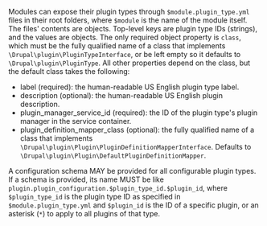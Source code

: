 Modules can expose their plugin types through `$module.plugin_type.yml` files in 
their root folders, where `$module` is the name of the module itself.
The files' contents are objects. Top-level keys are plugin type IDs (strings), 
and the values are objects. The only required object property is `class`, which
must be the fully qualified name of a class that implements 
`\Drupal\plugin\PluginTypeInterface`, or be left empty so it defaults to
`\Drupal\plugin\PluginType`. All other properties depend on the class, but the 
default class takes the following:

- label (required): the human-readable US English plugin type label.
- description (optional): the human-readable US English plugin description.
- plugin_manager_service_id (required): the ID of the plugin type's plugin 
  manager in the service container.
- plugin_definition_mapper_class (optional): the fully qualified name of a class 
  that implements `\Drupal\plugin\Plugin\PluginDefinitionMapperInterface`. 
  Defaults to `\Drupal\plugin\Plugin\DefaultPluginDefinitionMapper`.

A configuration schema MAY be provided for all configurable plugin types. If a 
schema is provided, its name MUST be like
`plugin.plugin_configuration.$plugin_type_id.$plugin_id`, where 
`$plugin_type_id` is the plugin type ID as specified in 
`$module.plugin_type.yml` and `$plugin_id` is the ID of a specific plugin, or an 
asterisk (`*`)  to apply to all plugins of that type.

